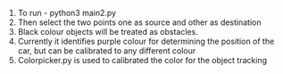 1. To run - python3 main2.py<br/>
2. Then select the two points one as source and other as destination<br/>
3. Black colour objects will be treated as obstacles.<br/>
4. Currently it identifies purple colour for determining the position of the car, but can be calibrated to any different colour<br/>
5. Colorpicker.py is used to calibrated the color for the object tracking

